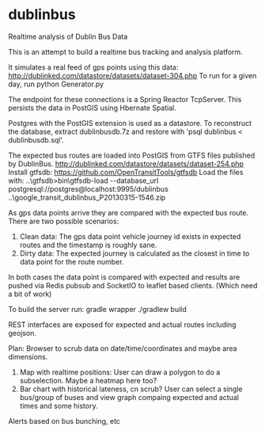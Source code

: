 # dublinbus
Realtime analysis of Dublin Bus Data

This is an attempt to build a realtime bus tracking and analysis platform. 

It simulates a real feed of gps points using this data: http://dublinked.com/datastore/datasets/dataset-304.php
To run for a given day, run python Generator.py <file location> <starting line number>

The endpoint for these connections is a Spring Reactor TcpServer. 
This persists the data in PostGIS using Hbernate Spatial.

Postgres with the PostGIS extension is used as a datastore. To reconstruct the database, extract dublinbusdb.7z and restore with 'psql dublinbus < dublinbusdb.sql'.

The expected bus routes are loaded into PostGIS from GTFS files published by DublinBus. 
http://dublinked.com/datastore/datasets/dataset-254.php
Install gtfsdb: 
https://github.com/OpenTransitTools/gtfsdb
Load the files with: 
..\gtfsdb>bin\gtfsdb-load --database_url postgresql://postgres@localhost:9995/dublinbus ..\google_transit_dublinbus_P20130315-1546.zip

As gps data points arrive they are compared with the expected bus route. 
There are two possible scenarios: 
1) Clean data: The gps data point vehicle journey id exists in expected routes and the timestamp is roughly sane. 
2) Dirty data: The expected journey is calculated as the closest in time to data point for the route number. 

In both cases the data point is compared with expected and results are pushed via Redis pubsub and SocketIO to leaflet based clients. (Which need a bit of work)

To build the server run: 
gradle wrapper
./gradlew build

REST interfaces are exposed for expected and actual routes including geojson. 

Plan: 
Browser to scrub data on date/time/coordinates and maybe area dimensions. 
 1) Map with realtime positions: User can draw a polygon to do a subselection. Maybe a heatmap here too?
 2) Bar chart with historical lateness, cn scrub?
User can select a single bus/group of buses and view graph compaing expected and actual times and some history. 

Alerts based on bus bunching, etc